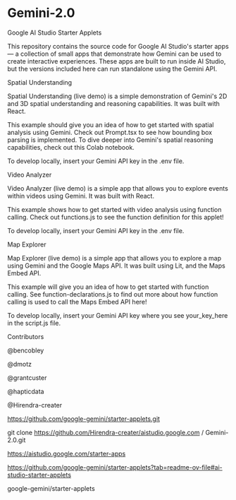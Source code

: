 # Gemini-2.0
Google AI Studio Starter Applets
<br>

This repository contains the source code for Google AI Studio's starter apps — a collection of small apps that demonstrate how Gemini can be used to create interactive experiences. These apps are built to run inside AI Studio, but the versions included here can run standalone using the Gemini API.

Spatial Understanding
<br>

Spatial Understanding (live demo) is a simple demonstration of Gemini's 2D and 3D spatial understanding and reasoning capabilities. It was built with React.

This example should give you an idea of how to get started with spatial analysis using Gemini. Check out Prompt.tsx to see how bounding box parsing is implemented. To dive deeper into Gemini's spatial reasoning capabilities, check out this Colab notebook.

To develop locally, insert your Gemini API key in the .env file.

Video Analyzer
<br>

Video Analyzer (live demo) is a simple app that allows you to explore events within videos using Gemini. It was built with React.

This example shows how to get started with video analysis using function calling. Check out functions.js to see the function definition for this applet!

To develop locally, insert your Gemini API key in the .env file.

Map Explorer
<br>

Map Explorer (live demo) is a simple app that allows you to explore a map using Gemini and the Google Maps API. It was built using Lit, and the Maps Embed API.
<br>


This example will give you an idea of how to get started with function calling. See function-declarations.js to find out more about how function calling is used to call the Maps Embed API here!
<br>


To develop locally, insert your Gemini API key where you see your_key_here in the script.js file.
<br>


Contributors
<br>

@bencobley
<br>

@dmotz
<br>

@grantcuster
<br>

@hapticdata
<br>

@Hirendra-creater

https://github.com/google-gemini/starter-applets.git
<br>

git clone https://github.com/Hirendra-creater/aistudio.google.com / Gemini-2.0.git
<br>

https://aistudio.google.com/starter-apps
<br>

https://github.com/google-gemini/starter-applets?tab=readme-ov-file#ai-studio-starter-applets
<br>

google-gemini/starter-applets


